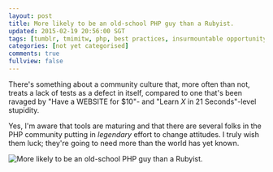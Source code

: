 ```yaml
---           
layout: post
title: More likely to be an old-school PHP guy than a Rubyist.
updated: 2015-02-19 20:56:00 SGT
tags: [tumblr, tmimitw, php, best practices, insurmountable opportunity, community]
categories: [not yet categorised]
comments: true
fullview: false
---
```


There's something about a community culture that, more often than not, treats a lack of tests as a defect in itself, compared to one that's been ravaged by "Have a WEBSITE for $10"- and "Learn *X* in 21 Seconds"-level stupidity.

Yes, I'm aware that tools are maturing and that there are several folks in the PHP community putting in *legendary* effort to change attitudes. I truly wish them luck; they're going to need more than the world has yet known.

<img alt="More likely to be an old-school PHP guy than a Rubyist." src="http://40.media.tumblr.com/e048886a01626553eb9f3085b7641df5/tumblr_n8ubfoJ7x91s36xsio1_500.jpg" />
